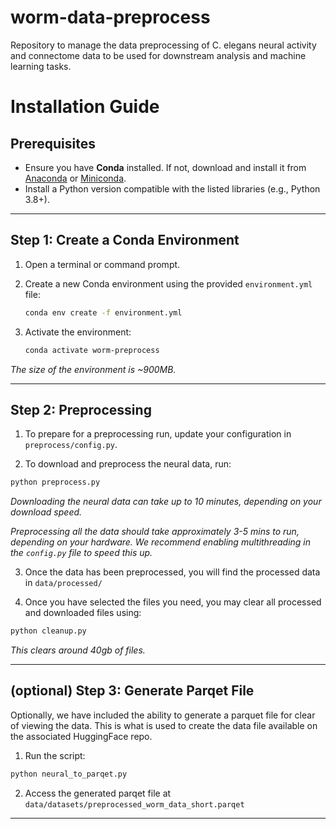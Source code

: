 # worm-data-preprocess
Repository to manage the data preprocessing of C. elegans neural activity and
connectome data to be used for downstream analysis and machine learning tasks.


# Installation Guide
## Prerequisites
- Ensure you have **Conda** installed. If not, download and install it from [Anaconda](https://www.anaconda.com/) or [Miniconda](https://docs.conda.io/en/latest/miniconda.html).
- Install a Python version compatible with the listed libraries (e.g., Python 3.8+).

---

## Step 1: Create a Conda Environment

1. Open a terminal or command prompt.
2. Create a new Conda environment using the provided `environment.yml` file:
   ```bash
   conda env create -f environment.yml
   ```

3. Activate the environment:
   ```bash
   conda activate worm-preprocess
   ```
*The size of the environment is ~900MB.*


---

## Step 2: Preprocessing

1. To prepare for a preprocessing run, update your configuration in `preprocess/config.py`.

2. To download and preprocess the neural data, run:
```bash
python preprocess.py
```
*Downloading the neural data can take up to 10 minutes, depending on your download speed.*

*Preprocessing all the data should take approximately 3-5 mins to run, depending*
*on your hardware. We recommend enabling multithreading in the `config.py` file to speed this up.*

3. Once the data has been preprocessed, you will find the processed data in
   `data/processed/`

4. Once you have selected the files you need, you may clear all processed and
   downloaded files using:
```bash
python cleanup.py
``` 

*This clears around 40gb of files.*

---

## (optional) Step 3: Generate Parqet File

Optionally, we have included the ability to generate a parquet file for
clear of viewing the data. This is what is used to create the data file
available on the associated HuggingFace repo.

1. Run the script:
```bash
python neural_to_parqet.py
``` 
2. Access the generated parqet file at `data/datasets/preprocessed_worm_data_short.parqet`

---

